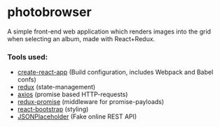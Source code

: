 # photobrowser

A simple front-end web application which renders images into the grid when selecting
an album, made with React+Redux.

### Tools used:

- [create-react-app](https://github.com/facebookincubator/create-react-app) (Build configuration, includes Webpack and Babel confs)
- [redux](https://github.com/reactjs/redux) (state-management)
- [axios](https://github.com/axios/axios) (promise based HTTP-requests)
- [redux-promise](https://github.com/acdlite/redux-promise) (middleware for promise-payloads)
- [react-bootstrap](https://github.com/react-bootstrap/react-bootstrap) (styling)
- [JSONPlaceholder](http://jsonplaceholder.typicode.com/) (Fake online REST API)
